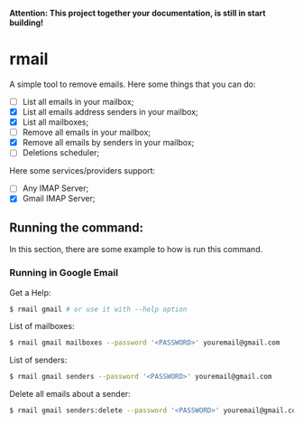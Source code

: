 <strong>Attention: This project together your documentation, is still in start building!</strong>

# rmail

A simple tool to remove emails. Here some things that you can do:

* [ ] List all emails in your mailbox;
* [x] List all emails address senders in your mailbox;
* [x] List all mailboxes;
* [ ] Remove all emails in your mailbox;
* [x] Remove all emails by senders in your mailbox;
* [ ] Deletions scheduler;

Here some services/providers support:

* [ ] Any IMAP Server;
* [x] Gmail IMAP Server;

## Running the command:

In this section, there are some example to how is run this command.

### Running in Google Email

Get a Help:

```bash
$ rmail gmail # or use it with --help option
```

List of mailboxes:

```bash
$ rmail gmail mailboxes --password '<PASSWORD>' youremail@gmail.com
```

List of senders:

```bash
$ rmail gmail senders --password '<PASSWORD>' youremail@gmail.com
```

Delete all emails about a sender:

```bash
$ rmail gmail senders:delete --password '<PASSWORD>' youremail@gmail.com sender@gmail.com
```

